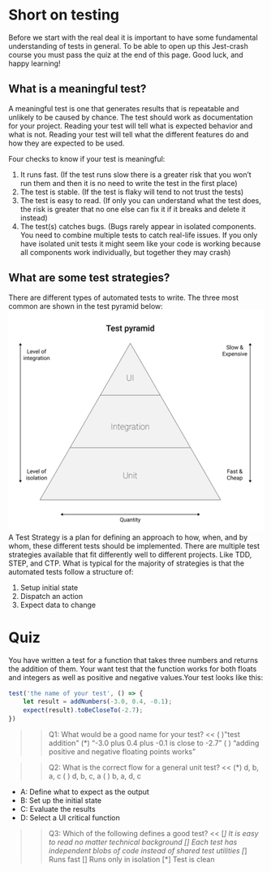 # Short on testing
Before we start with the real deal it is important to have some fundamental understanding of tests in general. To be able to open up this Jest-crash course you must pass the quiz at the end of this page. Good luck, and happy learning! 

## What is a meaningful test?
A meaningful test is one that generates results that is repeatable and unlikely to be caused by chance. The test should work as documentation for your project. Reading your test will tell what is expected behavior and what is not. Reading your test will tell what the different features do and how they are expected to be used.

Four checks to know if your test is meaningful:
1. It runs fast. (If the test runs slow there is a greater risk that you won’t run them and then it is no need to write the test in the first place)
2. The test is stable. (If the test is flaky will tend to not trust the tests)
3. The test is easy to read. (If only you can understand what the test does, the risk is greater that no one else can fix it if it breaks and delete it instead)
4. The test(s) catches bugs. (Bugs rarely appear in isolated components. You need to combine multiple tests to catch real-life issues. If you only have isolated unit tests it might seem like your code is working because all components work individually, but together they may crash)

## What are some test strategies?
There are different types of automated tests to write. The three most common are shown in the test pyramid below:
![test pyramid](./assets/testPyramid.png)
A Test Strategy is a plan for defining an approach to how, when, and by whom, these different tests should be implemented. There are multiple test strategies available that fit differently well to different projects. Like TDD, STEP, and CTP. What is typical for the majority of strategies is that the automated tests follow a structure of:
1. Setup initial state
2. Dispatch an action
3. Expect data to change

# Quiz
You have written a test for a function that takes three numbers and returns the addition of them. Your want test that the function works for both floats and integers as well as positive and negative values.Your test looks like this: 
```js
test('the name of your test', () => {
    let result = addNumbers(-3.0, 0.4, -0.1);
    expect(result).toBeCloseTo(-2.7);
})
```
>>Q1: What would be a good name for your test? <<
( )"test addition"
(*) “-3.0 plus 0.4 plus -0.1 is close to -2.7”
( ) “adding positive and negative floating points works”


>>Q2: What is the correct flow for a general unit test? <<
(*) d, b, a, c
( ) d, b, c, a
( ) b, a, d, c

- A: Define what to expect as the output
- B: Set up the initial state
- C: Evaluate the results
- D: Select a UI critical function

>>Q3: Which of the following defines a good test? <<
[*] It is easy to read no matter technical background
[] Each test has independent blobs of code instead of shared test utilities
[*] Runs fast 
[] Runs only in isolation
[*] Test is clean 





